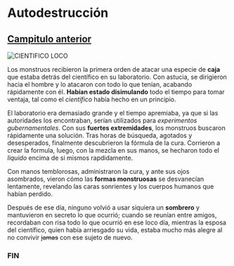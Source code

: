 # Autodestrucción 

[Campitulo anterior](Version_1.0.md)
---
![CIENTIFICO LOCO](https://img.freepik.com/fotos-premium/caricatura-cientifico-loco-crea-monstruo-su-ilustracion-laboratorio-ai-generativo_850000-21836.jpg)


Los monstruos recibieron la primera orden de atacar una especie de **caja** que estaba detrás del científico en su laboratorio. Con astucia, se dirigieron hacia el hombre y lo atacaron con todo lo que tenían, acabando rápidamente con él. **Habían estado disimulando** todo el tiempo para tomar ventaja, tal como el _científico_ había hecho en un principio.

El laboratorio era demasiado grande y el tiempo apremiaba, ya que si las autoridades los encontraban, serían utilizados para _experimentos gubernamentales_. Con sus **fuertes extremidades**, los monstruos buscaron rápidamente una solución. Tras horas de búsqueda, agotados y desesperados, finalmente descubrieron la fórmula de la cura. Corrieron a crear la formula, luego, con la mezcla en sus manos, se hecharon todo el _liquido_ encima de si mismos rapdidamente. 

Con manos temblorosas, administraron la cura, y ante sus ojos asombrados, vieron cómo las **formas monstruosas** se desvanecían lentamente, revelando las caras sonrientes y los cuerpos humanos que habían perdido. 

Después de ese día, ninguno volvió a usar siquiera un **sombrero** y mantuvieron en secreto lo que ocurrió; cuando se reunían entre amigos, recordaban con risa todo lo que ocurrió en ese loco día, mientras la esposa del científico, quien había arriesgado su vida, estaba mucho más alegre al no convivir <del>jamas</del> con ese sujeto de nuevo.

### FIN